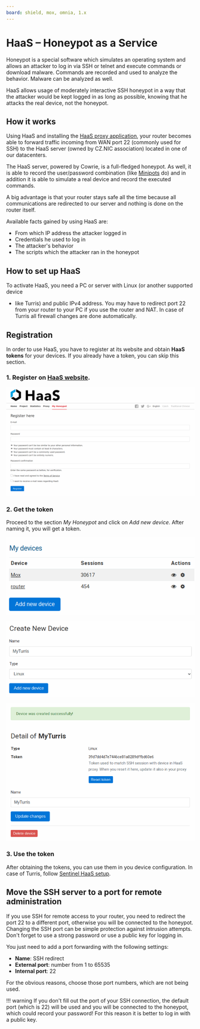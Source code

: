 ```yaml
---
board: shield, mox, omnia, 1.x
---
```


# HaaS – Honeypot as a Service

Honeypot is a special software which simulates an operating system and allows an
attacker to log in via SSH or telnet and execute commands or download malware.
Commands are recorded and used to analyze the behavior. Malware can be analyzed
as well.

HaaS allows usage of moderately interactive SSH honeypot in a way that the
attacker would be kept logged in as long as possible, knowing that he attacks
the real device, not the honeypot.

## How it works

Using HaaS and installing the
[HaaS proxy application](https://haas.nic.cz/proxy/), your router becomes able
to forward traffic incoming from WAN port 22 (commonly used for SSH) to the HaaS
server (owned by CZ.NIC association) located in one of our datacenters.

The HaaS server, powered by Cowrie, is a full-fledged honeypot. As well, it is
able to record the user/password combination (like
[Minipots](intro.md#minipot) do) and in addition it is able to simulate a real
device and record the executed commands.

A big advantage is that your router stays safe all the time because all
communications are redirected to our server and nothing is done on the router
itself.

Available facts gained by using HaaS are:

- From which IP address the attacker logged in
- Credentials he used to log in
- The attacker's behavior
- The scripts which the attacker ran in the honeypot

## How to set up HaaS

To activate HaaS, you need a PC or server with Linux (or another supported device
- like Turris) and public IPv4 address. You may have to redirect port 22 from
your router to your PC if you use the router and NAT. In case of Turris all
firewall changes are done automatically.

## Registration

In order to use HaaS, you have to register at its website and obtain **HaaS
tokens** for your devices. If you already have a token, you can skip this
section.

### 1. Register on [HaaS website](https://haas.nic.cz/).

   ![Registration](registration.png)

### 2. Get the token

Proceed to the section *My Honeypot* and click on *Add new device*. After naming
it, you will get a token.

   ![Add new device](add-new-device.png)

   ![Create new device](create-new-device.png)

   ![Device token](device-token.png)

### 3. Use the token

After obtaining the tokens, you can use them in you device configuration.
In case of Turris, follow [Sentinel HaaS setup](setup.md#haas).

## Move the SSH server to a port for remote administration

If you use SSH for remote access to your router, you need to redirect the port
22 to a different port, otherwise you will be connected to the honeypot.
Changing the SSH port can be simple protection against intrusion attempts.
Don't forget to use a strong password or use a public key for logging in.

You just need to add a port forwarding with the following settings:

- **Name**: SSH redirect
- **External port**: number from 1 to 65535
- **Internal port**: 22

For the obvious reasons, choose those port numbers, which are not being used.

!!! warning
    If you don't fill out the port of your SSH connection, the default port
    (which is 22) will be used and you will be connected to the honeypot,
    which could record your password! For this reason it is better to log in
    with a public key.
